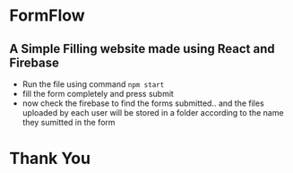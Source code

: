 # FormFlow

## A Simple Filling website made using React and Firebase
* Run the file using command `npm start`
* fill the form completely and press submit
* now check the firebase to find the forms submitted.. and the files uploaded by each user will be stored in a folder according to the name they sumitted in the form

# Thank You 